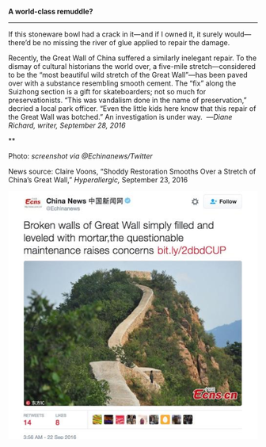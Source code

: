 **A world-class remuddle?**

****

If this stoneware bowl had a crack in it—and if I owned it, it surely would—there’d be no missing the river of glue applied to repair the damage. 

Recently, the Great Wall of China suffered a similarly inelegant repair. To the dismay of cultural historians the world over, a five-mile stretch—considered to be the “most beautiful wild stretch of the Great Wall”—has been paved over with a substance resembling smooth cement. The “fix” along the Suizhong section is a gift for skateboarders; not so much for preservationists. “This was vandalism done in the name of preservation,” decried a local park officer. “Even the little kids here know that this repair of the Great Wall was botched.” An investigation is under way.  —*Diane Richard, writer, September 28, 2016*

**

Photo: *screenshot via @Echinanews/Twitter*

News source: Claire Voons, “Shoddy Restoration Smooths Over a Stretch of China’s Great Wall,” *Hyperallergic,* September 23, 2016

![](../images/16-9-28_85.34_GreatWallEDIT-1.jpeg)
